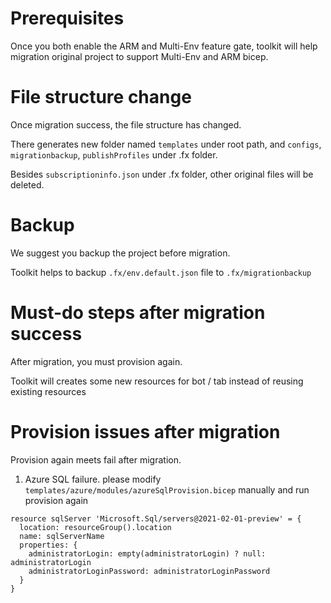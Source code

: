 # Prerequisites
Once you both enable the ARM and Multi-Env feature gate, toolkit will help migration original project to support Multi-Env and ARM bicep.
# File structure change
Once migration success, the file structure has changed. </p>
There generates new folder named `templates` under root path, and `configs`, `migrationbackup`, `publishProfiles` under .fx folder. </p>

Besides `subscriptioninfo.json` under .fx folder, other original files will be deleted.
# Backup
We suggest you backup the project before migration.</p>
Toolkit helps to backup `.fx/env.default.json` file to `.fx/migrationbackup`
# Must-do steps after migration success
After migration, you must provision again. </p>
Toolkit will creates some new resources for bot / tab instead of reusing existing resources 
# Provision issues after migration
Provision again meets fail after migration.
1.  Azure SQL failure. please modify `templates/azure/modules/azureSqlProvision.bicep` manually and run provision again </p>
```
resource sqlServer 'Microsoft.Sql/servers@2021-02-01-preview' = {
  location: resourceGroup().location
  name: sqlServerName
  properties: {
    administratorLogin: empty(administratorLogin) ? null: administratorLogin
    administratorLoginPassword: administratorLoginPassword
  }
}
```


